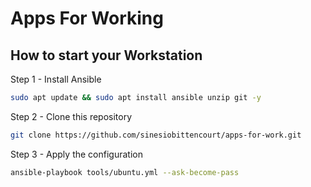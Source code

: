 # Apps For Working

## How to start your Workstation

Step 1 -  Install Ansible
```bash
sudo apt update && sudo apt install ansible unzip git -y
```
Step 2 - Clone this repository
```bash
git clone https://github.com/sinesiobittencourt/apps-for-work.git
```

Step 3 - Apply the configuration
```bash
ansible-playbook tools/ubuntu.yml --ask-become-pass
```
